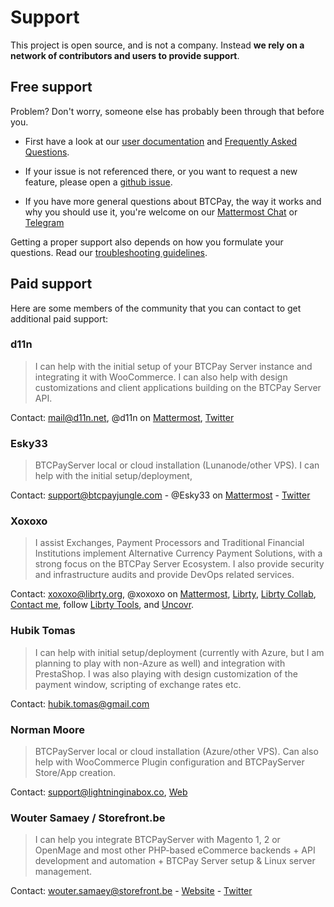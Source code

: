 # Support

This project is open source, and is not a company. Instead **we rely on a network of contributors and users to provide support**.

## Free support

Problem? Don't worry, someone else has probably been through that before you.

* First have a look at our [user documentation](./README.md) and [Frequently Asked Questions](./FAQ/readme.md).

* If your issue is not referenced there, or you want to request a new feature, please open a [github issue](https://github.com/btcpayserver/btcpayserver/issues).

* If you have more general questions about BTCPay, the way it works and why you should use it, you're welcome on our [Mattermost Chat](https://chat.btcpayserver.org/) or [Telegram](https://t.me/btcpayserver)

Getting a proper support also depends on how you formulate your questions. Read our [troubleshooting guidelines](./Troubleshooting.md).

## Paid support

Here are some members of the community that you can contact to get additional paid support:

### d11n

> I can help with the initial setup of your BTCPay Server instance and integrating it with WooCommerce. I can also help with design customizations and client applications building on the BTCPay Server API.

Contact: mail@d11n.net, @d11n on [Mattermost](https://chat.btcpayserver.org/), [Twitter](https://twitter.com/_d11n_)

### Esky33

> BTCPayServer local or cloud installation (Lunanode/other VPS). I can help with the initial setup/deployment,

Contact: support@btcpayjungle.com - @Esky33 on [Mattermost](https://chat.btcpayserver.org/) -  [Twitter](https://twitter.com/Esky33junglist)

### Xoxoxo

> I assist Exchanges, Payment Processors and Traditional Financial Institutions implement Alternative Currency Payment Solutions, with a strong focus on the BTCPay Server Ecosystem. I also provide security and infrastructure audits and provide DevOps related services.

Contact: xoxoxo@librty.org, @xoxoxo on [Mattermost](https://chat.btcpayserver.org/), [Librty](https://librty.org), [Librty Collab](https://collab.librty.org), [Contact me](https://librty.org/contact/), follow [Librty Tools](https://librty.org/), and [Uncovr](https://uncovr.org).

### Hubik Tomas

> I can help with initial setup/deployment (currently with Azure, but I am planning to play with non-Azure as well) and integration with PrestaShop. I was also playing with design customization of the payment window, scripting of exchange rates etc.

Contact: hubik.tomas@gmail.com

### Norman Moore

> BTCPayServer local or cloud installation (Azure/other VPS).  Can also help with WooCommerce Plugin configuration and BTCPayServer Store/App creation.

Contact: support@lightninginabox.co, [Web](https://lightninginabox.co)

### Wouter Samaey / Storefront.be

> I can help you integrate BTCPayServer with Magento 1, 2 or OpenMage and most other PHP-based eCommerce backends + API development and automation + BTCPay Server setup & Linux server management.

Contact: wouter.samaey@storefront.be - [Website](https://www.storefront.be) - [Twitter](https://twitter.com/woutersamaey)
